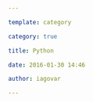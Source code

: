 ```yaml
---

template: category

category: true

title: Python

date: 2016-01-30 14:46

author: iagovar

---
```





